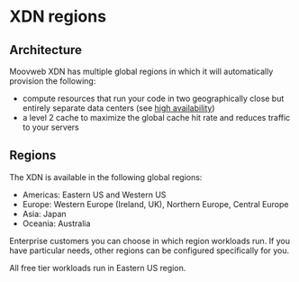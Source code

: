# XDN regions

## Architecture

Moovweb XDN has multiple global regions in which it will automatically provision the following:

* compute resources that run your code in two geographically close but entirely separate data centers (see [high availability](overview#section_high_availability))
* a level 2 cache to maximize the global cache hit rate and reduces traffic to your servers

## Regions

The XDN is available in the following global regions:

* Americas: Eastern US and Western US
* Europe: Western Europe (Ireland, UK), Northern Europe, Central Europe
* Asia: Japan
* Oceania: Australia

Enterprise customers you can choose in which region workloads run. If you have particular needs, other regions can be configured specifically for you.

All free tier workloads run in Eastern US region.
